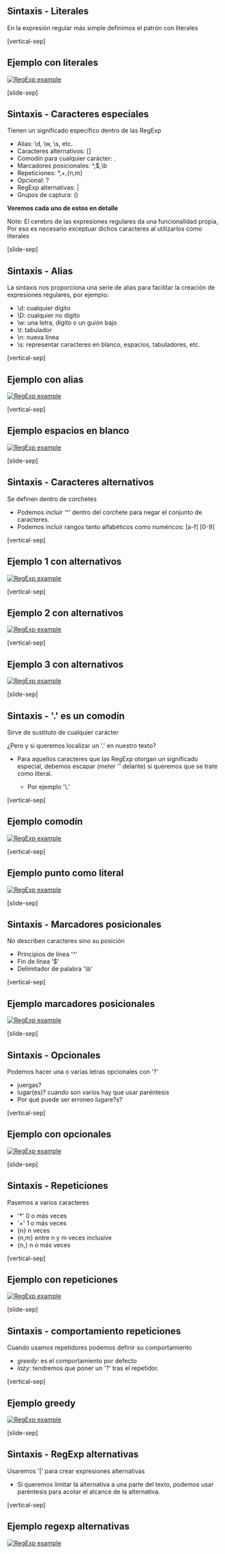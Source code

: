## Sintaxis - Literales

En la expresión regular más simple definimos el patrón con literales

[vertical-sep]

## Ejemplo con literales

<a target="_blank" href="http://rubular.com/r/4WgZslSaHg">
    <img alt="RegExp example" class="img_80" data-src="images/regexp1.jpg"></img>
</a>

[slide-sep]

## Sintaxis - Caracteres especiales

Tienen un significado específico dentro de las RegExp

* Alias: \d, \w, \s, etc.
* Caracteres alternativos: []
* Comodín para cualquier carácter: .
* Marcadores posicionales: ^,$,\b
* Repeticiones: \*,+,{n,m}
* Opcional: ?
* RegExp alternativas: |
* Grupos de captura: ()

**Veremos cada uno de estos en detalle**

Note: El cerebro de las expresiones regulares da una funcionalidad propia, Por eso es necesario exceptuar dichos caracteres al utilizarlos como literales

[slide-sep]

## Sintaxis - Alias

La sintaxis nos proporciona una serie de alias para facilitar la creación de expresiones regulares, por ejemplo:

* \d: cualquier dígito
* \D: cualquier no dígito
* \w: una letra, dígito o un guión bajo
* \t: tabulador
* \n: nueva línea
* \s: representar caracteres en blanco, espacios, tabuladores, etc.

[vertical-sep]

## Ejemplo con alias

<a target="_blank" href="http://rubular.com/r/sIX0gu6JSH">
    <img alt="RegExp example" class="img_80" data-src="images/regexp_alias.jpg"></img>
</a>

[vertical-sep]

## Ejemplo espacios en blanco

<a target="_blank" href="http://rubular.com/r/MpUCNsDxK7">
    <img alt="RegExp example" class="img_80" data-src="images/regexp2.jpg"></img>
</a>

[slide-sep]

## Sintaxis - Caracteres alternativos

Se definen dentro de corchetes
* Podemos incluir ‘^’ dentro del corchete para negar el conjunto de caracteres.
* Podemos incluir rangos tanto alfabéticos como numéricos: [a-f] [0-9]

[vertical-sep]

## Ejemplo 1 con alternativos

<a target="_blank" href="http://rubular.com/r/pk4tAZEuIG">
    <img alt="RegExp example" class="img_80" data-src="images/regexp3.jpg"></img>
</a>

[vertical-sep]

## Ejemplo 2 con alternativos

<a target="_blank" href="http://rubular.com/r/ec7y7ajFgU">
    <img alt="RegExp example" class="img_80" data-src="images/regexp3_2.jpg"></img>
</a>

[vertical-sep]

## Ejemplo 3 con alternativos

<a target="_blank" href="http://rubular.com/r/HERHMHB03I">
    <img alt="RegExp example" class="img_80" data-src="images/regexp3_3.jpg"></img>
</a>

[slide-sep]

## Sintaxis - **'.'** es un comodín

Sirve de sustituto de cualquier carácter

¿Pero y si queremos localizar un '.' en nuestro texto?

* Para aquellos caracteres que las RegExp otorgan un significado especial, debemos escapar (meter '\' delante) si queremos que se trate como literal.

    * Por ejemplo '\\.'

[vertical-sep]

## Ejemplo comodín

<a target="_blank" href="http://rubular.com/r/mwTmlFL5HM">
    <img alt="RegExp example" class="img_80" data-src="images/regexp4.jpg"></img>
</a>

[vertical-sep]

## Ejemplo punto como literal

<a target="_blank" href="http://rubular.com/r/rhxTUm370M">
    <img alt="RegExp example" class="img_80" data-src="images/regexp4_2.jpg"></img>
</a>

[slide-sep]

## Sintaxis - Marcadores posicionales

No describen caracteres sino su posición 
* Principios de línea '^'
* Fin de línea '$'
* Delimitador de palabra '\\b'

[vertical-sep]

## Ejemplo marcadores posicionales

<a target="_blank" href="http://rubular.com/r/ejAS5vUAa4">
    <img alt="RegExp example" class="img_80" data-src="images/regexp5.jpg"></img>
</a>

[slide-sep]

## Sintaxis - Opcionales

Podemos hacer una o varias letras opcionales con '?'
* juergas?
* lugar(es)? cuando son varios hay que usar paréntesis 
* Por qué puede ser erroneo lugare?s?

[vertical-sep]

## Ejemplo con opcionales

<a target="_blank" href="http://rubular.com/r/cjljCbx1fF">
    <img alt="RegExp example" class="img_80" data-src="images/regexp6.jpg"></img>
</a>

[slide-sep]

## Sintaxis - Repeticiones

Pasemos a varios caracteres
* '*' 0 o más veces
* '+' 1 o más veces
* {n} n veces
* {n,m} entre n y m veces inclusive
* {n,} n o más veces

[vertical-sep]

## Ejemplo con repeticiones

<a target="_blank" href="http://rubular.com/r/fnJ2D5rIjr">
    <img alt="RegExp example" class="img_80" data-src="images/regexp7.jpg"></img>
</a>

[slide-sep]

## Sintaxis - comportamiento repeticiones

Cuando usamos repetidores podemos definir su comportamiento
* _greedy_: es el comportamiento por defecto
* _lazy_: tendremos que poner un '?' tras el repetidor.

[vertical-sep]

## Ejemplo greedy

<a target="_blank" href="http://rubular.com/r/brHyVQ1Qz7">
    <img alt="RegExp example" class="img_80" data-src="images/regexp8.jpg"></img>
</a>

[slide-sep]

## Sintaxis - RegExp alternativas

Usaremos '|' para crear expresiones alternativas
* Si queremos limitar la alternativa a una parte del texto, podemos usar paréntesis para acotar el alcance de la alternativa.

[vertical-sep]

## Ejemplo regexp alternativas

<a target="_blank" href="http://rubular.com/r/MHnr8TN60a">
    <img alt="RegExp example" class="img_80" data-src="images/regexp9.jpg"></img>
</a>